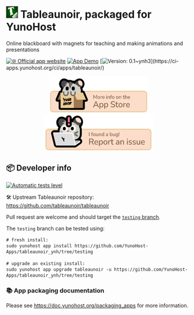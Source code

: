 <!--
N.B.: This README was automatically generated by <https://github.com/YunoHost/apps_tools/blob/main/readme_generator>
It shall NOT be edited by hand.
-->

<h1>
  <img src="https://raw.githubusercontent.com/YunoHost/apps/main/logos/tableaunoir.png" width="32px" alt="Logo of Tableaunoir">
  Tableaunoir, packaged for YunoHost
</h1>

Online blackboard with magnets for teaching and making animations and presentations

[![🌐 Official app website](https://img.shields.io/badge/Official_app_website-darkgreen?style=for-the-badge)](https://tableaunoir.github.io/)
[![App Demo](https://img.shields.io/badge/App_Demo-blue?style=for-the-badge)](https://tableaunoir.github.io/)
[![Version: 0.1~ynh3](https://img.shields.io/badge/Version-0.1~ynh3-rgba(0,150,0,1)?style=for-the-badge)](https://ci-apps.yunohost.org/ci/apps/tableaunoir/)

<div align="center">
<a href="https://apps.yunohost.org/app/tableaunoir"><img height="100px" src="https://github.com/YunoHost/yunohost-artwork/raw/refs/heads/main/badges/neopossum-badges/badge_more_info_on_the_appstore.svg"/></a>
<a href="https://github.com/YunoHost-Apps/tableaunoir_ynh/issues"><img height="100px" src="https://github.com/YunoHost/yunohost-artwork/raw/refs/heads/main/badges/neopossum-badges/badge_report_an_issue.svg"/></a>
</div>

## 📦 Developer info

[![Automatic tests level](https://apps.yunohost.org/badge/cilevel/tableaunoir)](https://ci-apps.yunohost.org/ci/apps/tableaunoir/)

🛠️ Upstream Tableaunoir repository: <https://github.com/tableaunoir/tableaunoir>

Pull request are welcome and should target the [`testing` branch](https://github.com/YunoHost-Apps/tableaunoir_ynh/tree/testing).

The `testing` branch can be tested using:
```
# fresh install:
sudo yunohost app install https://github.com/YunoHost-Apps/tableaunoir_ynh/tree/testing

# upgrade an existing install:
sudo yunohost app upgrade tableaunoir -u https://github.com/YunoHost-Apps/tableaunoir_ynh/tree/testing
```

### 📚 App packaging documentation

Please see <https://doc.yunohost.org/packaging_apps> for more information.
